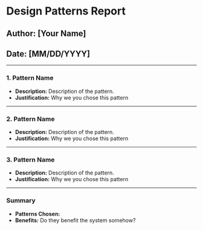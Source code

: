 # Design Patterns Report

## Author: [Your Name]
## Date: [MM/DD/YYYY]

---

### 1. Pattern Name
- **Description:** Description of the pattern.
- **Justification:** Why we you chose this pattern

---

### 2. Pattern Name
- **Description:** Description of the pattern.
- **Justification:** Why we you chose this pattern

---

### 3. Pattern Name
- **Description:** Description of the pattern.
- **Justification:** Why we you chose this pattern

---

### Summary
- **Patterns Chosen:** 
- **Benefits:** Do they benefit the system somehow?
